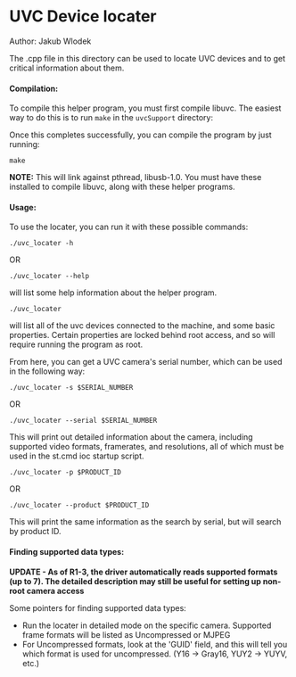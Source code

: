 # UVC Device locater

Author: Jakub Wlodek

The .cpp file in this directory can be used to locate UVC devices and to get
critical information about them.

#### Compilation:

To compile this helper program, you must first compile libuvc. The easiest way to do this is to run `make` in the `uvcSupport` directory:

Once this completes successfully, you can compile the program by just running:

```
make
```

**NOTE:** This will link against pthread, libusb-1.0. You must have these installed to
compile libuvc, along with these helper programs.

#### Usage:

To use the locater, you can run it with these possible commands:

```
./uvc_locater -h 
```

OR

```
./uvc_locater --help
```

will list some help information about the helper program.


```
./uvc_locater
```

will list all of the uvc devices connected to the machine, and some basic properties. Certain properties
are locked behind root access, and so will require running the program as root.

From here, you can get a UVC camera's serial number, which can be used in the following way:

```
./uvc_locater -s $SERIAL_NUMBER
```

OR

```
./uvc_locater --serial $SERIAL_NUMBER
```

This will print out detailed information about the camera, including supported video
formats, framerates, and resolutions, all of which must be used in the st.cmd ioc
startup script.

```
./uvc_locater -p $PRODUCT_ID
```

OR

```
./uvc_locater --product $PRODUCT_ID
```

This will print the same information as the search by serial, but will search by product ID.

#### Finding supported data types:

**UPDATE - As of R1-3, the driver automatically reads supported formats (up to 7). The detailed description may still be useful for setting up non-root camera access**

Some pointers for finding supported data types:

* Run the locater in detailed mode on the specific camera. Supported frame formats will be listed as Uncompressed or MJPEG
* For Uncompressed formats, look at the 'GUID' field, and this will tell you which format is used for uncompressed. (Y16 -> Gray16, YUY2 -> YUYV, etc.)
